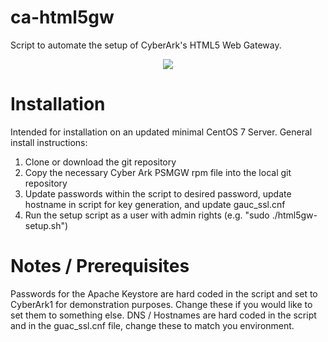 # ca-html5gw
Script to automate the setup of CyberArk's HTML5 Web Gateway.

<p align="center">
    <img src="https://cdn.rawgit.com/strick-j/ca-html5gw/94fa5f69/examples/html5install.svg">
</p>

# Installation
Intended for installation on an updated minimal CentOS 7 Server. General install instructions:
1. Clone or download the git repository
2. Copy the necessary Cyber Ark PSMGW rpm file into the local git repository
3. Update passwords within the script to desired password, update hostname in script for key generation, and update gauc_ssl.cnf
4. Run the setup script as a user with admin rights (e.g. "sudo ./html5gw-setup.sh")

# Notes / Prerequisites
Passwords for the Apache Keystore are hard coded in the script and set to CyberArk1 for demonstration purposes. Change these if you would like to set them to something else.
DNS / Hostnames are hard coded in the script and in the guac_ssl.cnf file, change these to match you environment.

